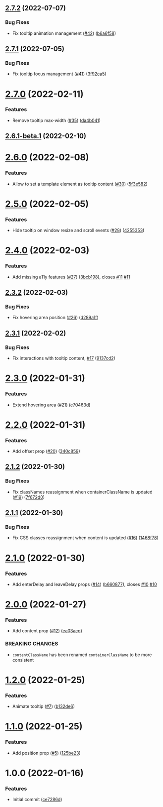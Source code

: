 ## [2.7.2](https://github.com/untemps/svelte-use-tooltip/compare/v2.7.1...v2.7.2) (2022-07-07)


### Bug Fixes

* Fix tooltip animation management ([#42](https://github.com/untemps/svelte-use-tooltip/issues/42)) ([b6a6f58](https://github.com/untemps/svelte-use-tooltip/commit/b6a6f58728f845176396f5f8af1cdd087809ff0c))

## [2.7.1](https://github.com/untemps/svelte-use-tooltip/compare/v2.7.0...v2.7.1) (2022-07-05)


### Bug Fixes

* Fix tooltip focus management ([#41](https://github.com/untemps/svelte-use-tooltip/issues/41)) ([3f92ca5](https://github.com/untemps/svelte-use-tooltip/commit/3f92ca5356b5aa91f4bf8e8fbfc2193d0b384d81))

# [2.7.0](https://github.com/untemps/svelte-use-tooltip/compare/v2.6.0...v2.7.0) (2022-02-11)


### Features

* Remove tooltip max-width ([#35](https://github.com/untemps/svelte-use-tooltip/issues/35)) ([da4b041](https://github.com/untemps/svelte-use-tooltip/commit/da4b0414cdcaad08f080d3f45c55f744e07a9dc6))

## [2.6.1-beta.1](https://github.com/untemps/svelte-use-tooltip/compare/v2.6.0...v2.6.1-beta.1) (2022-02-10)

# [2.6.0](https://github.com/untemps/svelte-use-tooltip/compare/v2.5.0...v2.6.0) (2022-02-08)


### Features

* Allow to set a template element as tooltip content ([#30](https://github.com/untemps/svelte-use-tooltip/issues/30)) ([5f3e582](https://github.com/untemps/svelte-use-tooltip/commit/5f3e582011657f7abfbcc9bd717424382fed373d))

# [2.5.0](https://github.com/untemps/svelte-use-tooltip/compare/v2.4.0...v2.5.0) (2022-02-05)


### Features

* Hide tooltip on window resize and scroll events ([#28](https://github.com/untemps/svelte-use-tooltip/issues/28)) ([4255353](https://github.com/untemps/svelte-use-tooltip/commit/42553531497251fa002e9b4c0e0a320ee782b7dd))

# [2.4.0](https://github.com/untemps/svelte-use-tooltip/compare/v2.3.2...v2.4.0) (2022-02-03)


### Features

* Add missing a11y features ([#27](https://github.com/untemps/svelte-use-tooltip/issues/27)) ([3bcb198](https://github.com/untemps/svelte-use-tooltip/commit/3bcb198bcf5ecd54ea61ef8f911904dd7f300435)), closes [#11](https://github.com/untemps/svelte-use-tooltip/issues/11) [#11](https://github.com/untemps/svelte-use-tooltip/issues/11)

## [2.3.2](https://github.com/untemps/svelte-use-tooltip/compare/v2.3.1...v2.3.2) (2022-02-03)


### Bug Fixes

* Fix hovering area position ([#26](https://github.com/untemps/svelte-use-tooltip/issues/26)) ([d289a1f](https://github.com/untemps/svelte-use-tooltip/commit/d289a1f294440aeffbd4d2e68df8dd4cbd445f6a))

## [2.3.1](https://github.com/untemps/svelte-use-tooltip/compare/v2.3.0...v2.3.1) (2022-02-02)


### Bug Fixes

* Fix interactions with tooltip content, [#17](https://github.com/untemps/svelte-use-tooltip/issues/17) ([9137cd2](https://github.com/untemps/svelte-use-tooltip/commit/9137cd292d9147bcf3624463ae039fd1112da364))

# [2.3.0](https://github.com/untemps/svelte-use-tooltip/compare/v2.2.0...v2.3.0) (2022-01-31)


### Features

* Extend hovering area ([#21](https://github.com/untemps/svelte-use-tooltip/issues/21)) ([c70463d](https://github.com/untemps/svelte-use-tooltip/commit/c70463db44cacd63de7bf283d590826cfec4df24))

# [2.2.0](https://github.com/untemps/svelte-use-tooltip/compare/v2.1.2...v2.2.0) (2022-01-31)


### Features

* Add offset prop ([#20](https://github.com/untemps/svelte-use-tooltip/issues/20)) ([340c859](https://github.com/untemps/svelte-use-tooltip/commit/340c85902ca1c616fe20706784219dd9f315659c))

## [2.1.2](https://github.com/untemps/svelte-use-tooltip/compare/v2.1.1...v2.1.2) (2022-01-30)


### Bug Fixes

* Fix classNames reassignment when containerClassName is updated ([#19](https://github.com/untemps/svelte-use-tooltip/issues/19)) ([7f672d0](https://github.com/untemps/svelte-use-tooltip/commit/7f672d0f296ae2618054f425fccf0aabebd54da7))

## [2.1.1](https://github.com/untemps/svelte-use-tooltip/compare/v2.1.0...v2.1.1) (2022-01-30)


### Bug Fixes

* Fix CSS classes reassignment when content is updated ([#16](https://github.com/untemps/svelte-use-tooltip/issues/16)) ([1468f78](https://github.com/untemps/svelte-use-tooltip/commit/1468f788928e68b02d45ef95e525762bf9e826b0))

# [2.1.0](https://github.com/untemps/svelte-use-tooltip/compare/v2.0.0...v2.1.0) (2022-01-30)


### Features

* Add enterDelay and leaveDelay props ([#14](https://github.com/untemps/svelte-use-tooltip/issues/14)) ([b660877](https://github.com/untemps/svelte-use-tooltip/commit/b660877b0d59b7f3a3f4a142feb6e6eeadf7b817)), closes [#10](https://github.com/untemps/svelte-use-tooltip/issues/10) [#10](https://github.com/untemps/svelte-use-tooltip/issues/10)

# [2.0.0](https://github.com/untemps/svelte-use-tooltip/compare/v1.2.0...v2.0.0) (2022-01-27)


### Features

* Add content prop ([#12](https://github.com/untemps/svelte-use-tooltip/issues/12)) ([ea03acd](https://github.com/untemps/svelte-use-tooltip/commit/ea03acd63a97da5863f101f64d9600bddbb0fc8e))


### BREAKING CHANGES

* `contentClassName` has been renamed `containerClassName` to be more consistent

# [1.2.0](https://github.com/untemps/svelte-use-tooltip/compare/v1.1.0...v1.2.0) (2022-01-25)


### Features

* Animate tooltip ([#7](https://github.com/untemps/svelte-use-tooltip/issues/7)) ([b132de6](https://github.com/untemps/svelte-use-tooltip/commit/b132de6e306c7a16b5b104bb028b066c4227ac7a))

# [1.1.0](https://github.com/untemps/svelte-use-tooltip/compare/v1.0.0...v1.1.0) (2022-01-25)


### Features

* Add position prop ([#5](https://github.com/untemps/svelte-use-tooltip/issues/5)) ([125be23](https://github.com/untemps/svelte-use-tooltip/commit/125be23343a342f4974e35419ace036709ae1eb7))

# 1.0.0 (2022-01-16)


### Features

* Initial commit ([ce7286d](https://github.com/untemps/svelte-use-tooltip/commit/ce7286d50a19c88ad3010a7e114870d13a04ad62))
